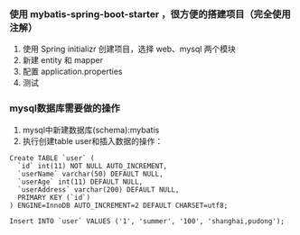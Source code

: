 ### 使用 mybatis-spring-boot-starter ，很方便的搭建项目（完全使用注解）
1. 使用 Spring initializr 创建项目，选择 web、mysql 两个模块
2. 新建 entity 和 mapper
3. 配置 application.properties
4. 测试

### mysql数据库需要做的操作
1. mysql中新建数据库(schema):mybatis
2. 执行创建table user和插入数据的操作：
```
Create TABLE `user` (
  `id` int(11) NOT NULL AUTO_INCREMENT,
  `userName` varchar(50) DEFAULT NULL,
  `userAge` int(11) DEFAULT NULL,
  `userAddress` varchar(200) DEFAULT NULL,
  PRIMARY KEY (`id`)
) ENGINE=InnoDB AUTO_INCREMENT=2 DEFAULT CHARSET=utf8;
```
```
Insert INTO `user` VALUES ('1', 'summer', '100', 'shanghai,pudong');
```